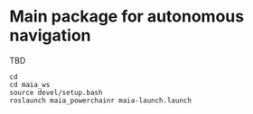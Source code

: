 # Main package for autonomous navigation
TBD
```
cd
cd maia_ws
source devel/setup.bash
roslaunch maia_powerchainr maia-launch.launch
```

